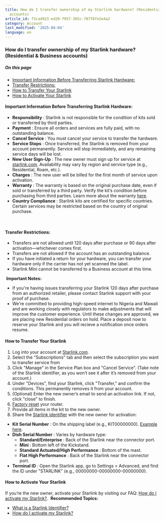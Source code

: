 ```yaml
---
title: How do I transfer ownership of my Starlink hardware? (Residential & Business
  accounts)
article_id: f3cad923-ed28-f957-365c-787f8fe2e4a2
category: Account
last_modified: '2025-04-04'
language: en
---
```


### How do I transfer ownership of my Starlink hardware? (Residential & Business accounts)
##### On this page
  * [Important Information Before Transferring Starlink Hardware:](https://www.starlink.com/support/article/#important-information-before-transferring-starlink-hardware)
  * [Transfer Restrictions:](https://www.starlink.com/support/article/#transfer-restrictions)
  * [How to Transfer Your Starlink](https://www.starlink.com/support/article/#how-to-transfer-your-starlink)
  * [How to Activate Your Starlink](https://www.starlink.com/support/article/#how-to-activate-your-starlink)


#### Important Information Before Transferring Starlink Hardware:
  * **Responsibility** : Starlink is not responsible for the condition of kits sold or transferred by third parties.
  * **Payment** : Ensure all orders and services are fully paid, with no outstanding balance.
  * **Cancel Service** : You must cancel your service to transfer the hardware.
  * **Service Stops** : Once transferred, the Starlink is removed from your account permanently. Service will stop immediately, and any remaining service days will be lost.
  * **New User Sign-Up** : The new owner must sign up for service at [starlink.com](https://www.starlink.com/support/article/<https:/www.starlink.com>). Availability may vary by region and service type (e.g., Residential, Roam, etc.).
  * **Charges** : The new user will be billed for the first month of service upon activation.
  * **Warranty** : The warranty is based on the original purchase date, even if sold or transferred by a third party. Verify the kit’s condition before purchasing from third parties. Learn more about the warranty [here](https://www.starlink.com/support/article/<https:/www.starlink.com/legal/documents/DOC-1133-73441-63>).
  * **Country Compliance** : Starlink kits are certified for specific countries. Certain services may be restricted based on the country of original purchase.


​
#### Transfer Restrictions:
  * Transfers are not allowed until 120 days after purchase or 90 days after activation—whichever comes first. 
  * Transfers are not allowed if the account has an outstanding balance.
  * If you have initiated a return for your hardware, you can transfer your hardware only if the carrier has not yet scanned the label.
  * Starlink Mini cannot be transferred to a Business account at this time.


​
**Important Notes:**
  * If you're having issues transferring your Starlink 120 days after purchase from an authorized retailer, please contact Starlink support with your proof of purchase.
  * We're committed to providing high-speed internet to Nigeria and Mawali and are working closely with regulators to make adjustments that will improve the customer experience. Until these changes are approved, we are placing new Residential orders on hold. Place a deposit now to reserve your Starlink and you will recieve a notification once orders resume.


#### How to Transfer Your Starlink
  1. Log into your account at [Starlink.com](https://www.starlink.com/support/article/<https:/www.starlink.com/account/home>).
  2. Select the "Subscriptions" tab and then select the subscription you want to transfer service from
  3. Click "Manage" in the Service Plan box and "Cancel Service". (Take note of the Starlink identifier, as you won’t see it after it’s removed from your account.)
  4. Under "Devices", find your Starlink, click "Transfer," and confirm the conditions. This permanently removes it from your account.
  5. (Optional) Enter the new owner’s email to send an activation link. If not, click "close" to finish.
  6. [Factory reset](https://www.starlink.com/support/article/<https:/www.starlink.com/support/article/d68ed178-4d54-b486-b7d8-2a6273917632>) your router.
  7. Provide all items in the kit to the new owner. 
  8. Share the [Starlink identifier](https://www.starlink.com/support/article/<https:/www.starlink.com/support/article/2802431a-135f-0671-4c1b-4cedb65b291a>) with the new owner for activation:


  * **Kit Serial Number** : On the shipping label (e.g., KIT00000000). [Example here](https://www.starlink.com/support/article/<https:/www.starlink.com/public-files/Starlink_Kit_Label.pdf>). 
  * **Dish Serial Number** : Varies by hardware type:
    * **Standard/Enterprise** : Back of the Starlink near the connector port.
    * **Mini** : Bottom left of the Kickstand.
    * **Standard Actuated/High Performance** : Bottom of the mast.
    * **Flat High Performance** : Back of the Starlink near the connector port.
  * **Terminal ID** : Open the Starlink app, go to Settings > Advanced, and find the ID under "STARLINK" (e.g., 00000000-00000000-00000000).


#### How to Activate Your Starlink
If you’re the new owner, activate your Starlink by visiting our FAQ: [How do I activate my Starlink?](https://www.starlink.com/support/article/<https:/www.starlink.com/support/article/9c053dcc-c9ba-f64b-c413-af6afc3d6e13>).
​
**Recommended Topics:**
  * [What is a Starlink Identifier?](https://www.starlink.com/support/article/<https:/support.starlink.com/?topic=2802431a-135f-0671-4c1b-4cedb65b291a>)
  * [How do I activate my Starlink?](https://www.starlink.com/support/article/<https:/support.starlink.com/?topic=9c053dcc-c9ba-f64b-c413-af6afc3d6e13>)